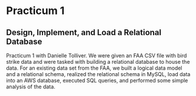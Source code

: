 # Practicum 1
## Design, Implement, and Load a Relational Database


Practicum 1 with Danielle Tolliver. We were given an FAA CSV file with bird strike data and were tasked with building a relational database to house the data. For an existing data set from the FAA, we built a logical data model and a relational schema, realized the relational schema in MySQL, load data into an AWS database, executed SQL queries, and performed some simple analysis of the data.
